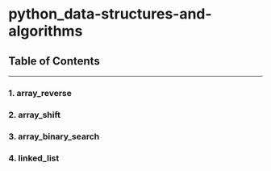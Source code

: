 # python_data-structures-and-algorithms


## Table of Contents
---
### 1. array_reverse
### 2. array_shift
### 3. array_binary_search
### 4. linked_list